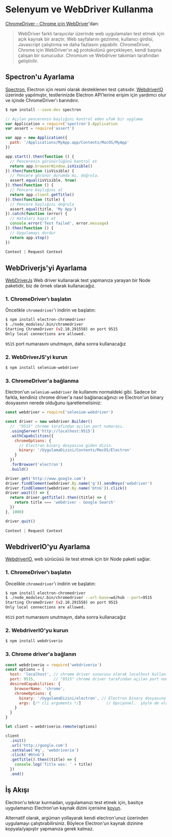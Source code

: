# Selenyum ve WebDriver Kullanma

[ChromeDriver - Chrome için WebDriver](https://sites.google.com/a/chromium.org/chromedriver/)'dan:

> WebDriver farklı tarayıcılar üzerinde web uygulamaları test etmek için açık kaynak bir araçtır. Web sayfalarını gezinme, kullanıcı girdisi, Javascript çalıştırma ve daha fazlasını yapabilir. ChromeDriver, Chrome için WebDriver'ın ağ protokolünü gerçekleyen, kendi başına çalışan bir sunucudur. Chromium ve Webdriver takımları tarafından geliştirilir.

## Spectron'u Ayarlama

[Spectron](https://electronjs.org/spectron), Electron için resmi olarak desteklenen test çatısıdır. [WebdriverIO](http://webdriver.io/) üzerinde yapılmıştır, testlerinizde Electron API'lerine erişim için yardımcı olur ve içinde ChromeDriver'ı barındırır.

```sh
$ npm install --save-dev spectron
```

```javascript
// Açılan pencerenin başlığını kontrol eden ufak bir uyglama
var Application = require('spectron').Application
var assert = require('assert')

var app = new Application({
  path: '/Applications/MyApp.app/Contents/MacOS/MyApp'
})

app.start().then(function () {
  // Pencerenin görünürlüğünü kontrol et
  return app.browserWindow.isVisible()
}).then(function (isVisible) {
  // Pencere görünür durumda mı, doğrula.
  assert.equal(isVisible, true)
}).then(function () {
  // Pencere başlığını al
  return app.client.getTitle()
}).then(function (title) {
  // Pencere başlığını doğrula
  assert.equal(title, 'My App')
}).catch(function (error) {
  // Hataları kayıt et
  console.error('Test failed', error.message)
}).then(function () {
  // Uygulamayı durdur
  return app.stop()
})
 
Context | Request Context
```

## WebDriverjs'yi Ayarlama

[WebDriverJs](https://code.google.com/p/selenium/wiki/WebDriverJs) Web driver kullanarak test yapmanıza yarayan bir Node paketidir, biz de örnek olarak kullanacağız.

### 1. ChromeDriver'ı başlatın

Öncelikle `chromedriver`'ı indirin ve başlatın:

```sh
$ npm install electron-chromedriver
$ ./node_modules/.bin/chromedriver
Starting ChromeDriver (v2.10.291558) on port 9515
Only local connections are allowed.
```

`9515` port numarasını unutmayın, daha sonra kullanacağız

### 2. WebDriverJS'yi kurun

```sh
$ npm install selenium-webdriver
```

### 3. ChromeDriver'a bağlanma

Electron'un `selenium-webdriver` ile kullanımı normaldeki gibi. Sadece bir farkla, kendiniz chrome driver'a nasıl bağlanacağınızı ve Electron'un binary dosyasının nerede olduğunu işaretlemelisiniz:

```javascript
const webdriver = require('selenium-webdriver')

const driver = new webdriver.Builder()
  //  "9515" chrome tarafından açılan port numarası.
  .usingServer('http://localhost:9515')
  .withCapabilities({
    chromeOptions: {
      // Electron binary dosyasına giden dizin.
      binary: '/UygulamaDizini/Contents/MacOS/Electron'
    }
  })
  .forBrowser('electron')
  .build()

driver.get('http://www.google.com')
driver.findElement(webdriver.By.name('q')).sendKeys('webdriver')
driver.findElement(webdriver.By.name('btnG')).click()
driver.wait(() => {
  return driver.getTitle().then((title) => {
    return title === 'webdriver - Google Search'
  })
}, 1000)

driver.quit()
 
Context | Request Context
```

## WebdriverIO'yu Ayarlama

[WebdriverIO](http://webdriver.io/), web sürücüsü ile test etmek için bir Node paketi sağlar.

### 1. ChromeDriver'ı başlatın

Öncelikle `chromedriver`'ı indirin ve başlatın:

```sh
$ npm install electron-chromedriver
$ ./node_modules/.bin/chromedriver --url-base=wd/hub --port=9515
Starting ChromeDriver (v2.10.291558) on port 9515
Only local connections are allowed.
```

`9515` port numarasını unutmayın, daha sonra kullanacağız

### 2. WebdriverIO'yu kurun

```sh
$ npm install webdriverio
```

### 3. Chrome driver'a bağlanın

```javascript
const webdriverio = require('webdriverio')
const options = {
  host: 'localhost', // chrome driver sunucusu olarak localhost kullan
  port: 9515,        // "9515" chrome driver tarafından açılan port numarası.
  desiredCapabilities: {
    browserName: 'chrome',
    chromeOptions: {
      binary: '/UygulamaDizini/electron', // Electron binary dosyasına giden dizin.
      args: [/* cli arguments */]           // Opsiyonel.  şöyle de olabilir: 'app=' + /path/to/your/app/
    }
  }
}

let client = webdriverio.remote(options)

client
  .init()
  .url('http://google.com')
  .setValue('#q', 'webdriverio')
  .click('#btnG')
  .getTitle().then((title) => {
    console.log('Title was: ' + title)
  })
  .end()
```

## İş Akışı

Electron'u tekrar kurmadan, uygulamanızı test etmek için, basitçe uygulamanızı Electron'un kaynak dizini içerisine [koyun](https://github.com/electron/electron/blob/master/docs/tutorial/application-distribution.md).

Alternatif olarak, argüman yollayarak kendi electron'unuz üzerinden uygulamayı çalıştırabilirsiniz. Böylece Electron'un kaynak dizinine kopyala/yapıştır yapmanıza gerek kalmaz.